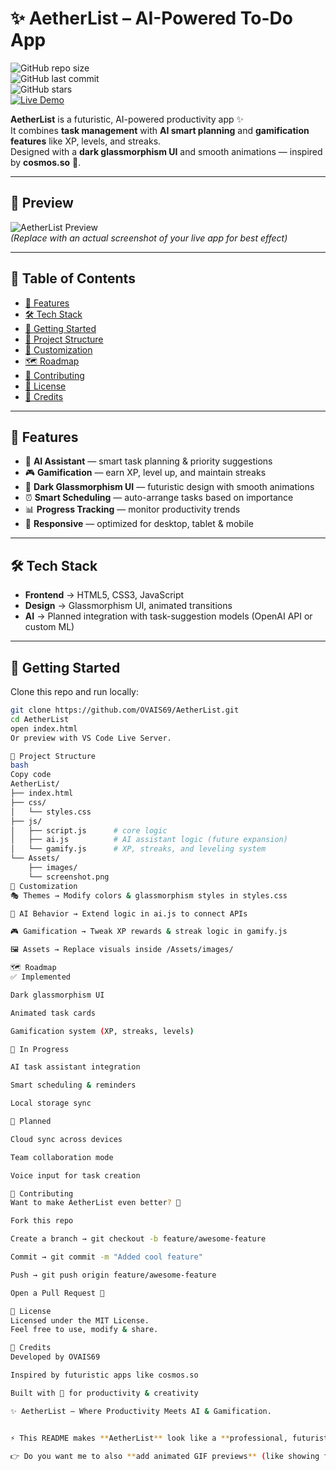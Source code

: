# ✨ AetherList – AI-Powered To-Do App  

![GitHub repo size](https://img.shields.io/github/repo-size/OVAIS69/AetherList?color=blueviolet)  
![GitHub last commit](https://img.shields.io/github/last-commit/OVAIS69/AetherList?color=brightgreen)  
![GitHub stars](https://img.shields.io/github/stars/OVAIS69/AetherList?style=social)  
[![Live Demo](https://img.shields.io/badge/Live%20Demo-Explore%20Here-ff69b4?style=for-the-badge)](https://ovais69.github.io/AetherList/)  

**AetherList** is a futuristic, AI-powered productivity app ✨  
It combines **task management** with **AI smart planning** and **gamification features** like XP, levels, and streaks.  
Designed with a **dark glassmorphism UI** and smooth animations — inspired by **cosmos.so** 🚀.  

---

## 📸 Preview  

![AetherList Preview](Assets/screenshot.png)  
*(Replace with an actual screenshot of your live app for best effect)*  

---

## 📑 Table of Contents  

- [🌟 Features](#-features)  
- [🛠 Tech Stack](#-tech-stack)  
- [🚀 Getting Started](#-getting-started)  
- [📂 Project Structure](#-project-structure)  
- [🎨 Customization](#-customization)  
- [🗺️ Roadmap](#️-roadmap)  
- [🤝 Contributing](#-contributing)  
- [📜 License](#-license)  
- [🙌 Credits](#-credits)  

---

## 🌟 Features  

- 🧠 **AI Assistant** — smart task planning & priority suggestions  
- 🎮 **Gamification** — earn XP, level up, and maintain streaks  
- 🌌 **Dark Glassmorphism UI** — futuristic design with smooth animations  
- ⏰ **Smart Scheduling** — auto-arrange tasks based on importance  
- 📊 **Progress Tracking** — monitor productivity trends  
- 📱 **Responsive** — optimized for desktop, tablet & mobile  

---

## 🛠 Tech Stack  

- **Frontend** → HTML5, CSS3, JavaScript  
- **Design** → Glassmorphism UI, animated transitions  
- **AI** → Planned integration with task-suggestion models (OpenAI API or custom ML)  

---

## 🚀 Getting Started  

Clone this repo and run locally:  

```bash
git clone https://github.com/OVAIS69/AetherList.git
cd AetherList
open index.html
Or preview with VS Code Live Server.

📂 Project Structure
bash
Copy code
AetherList/
├── index.html
├── css/
│   └── styles.css
├── js/
│   ├── script.js      # core logic
│   ├── ai.js          # AI assistant logic (future expansion)
│   └── gamify.js      # XP, streaks, and leveling system
└── Assets/
    ├── images/
    └── screenshot.png
🎨 Customization
🎭 Themes → Modify colors & glassmorphism styles in styles.css

🧠 AI Behavior → Extend logic in ai.js to connect APIs

🎮 Gamification → Tweak XP rewards & streak logic in gamify.js

🖼️ Assets → Replace visuals inside /Assets/images/

🗺️ Roadmap
✅ Implemented

Dark glassmorphism UI

Animated task cards

Gamification system (XP, streaks, levels)

🚧 In Progress

AI task assistant integration

Smart scheduling & reminders

Local storage sync

📝 Planned

Cloud sync across devices

Team collaboration mode

Voice input for task creation

🤝 Contributing
Want to make AetherList even better? 🌌

Fork this repo

Create a branch → git checkout -b feature/awesome-feature

Commit → git commit -m "Added cool feature"

Push → git push origin feature/awesome-feature

Open a Pull Request 🚀

📜 License
Licensed under the MIT License.
Feel free to use, modify & share.

🙌 Credits
Developed by OVAIS69

Inspired by futuristic apps like cosmos.so

Built with 💙 for productivity & creativity

✨ AetherList – Where Productivity Meets AI & Gamification.


⚡ This README makes **AetherList** look like a **professional, futuristic AI project**.  

👉 Do you want me to also **add animated GIF previews** (like showing tasks being created, XP increasing

